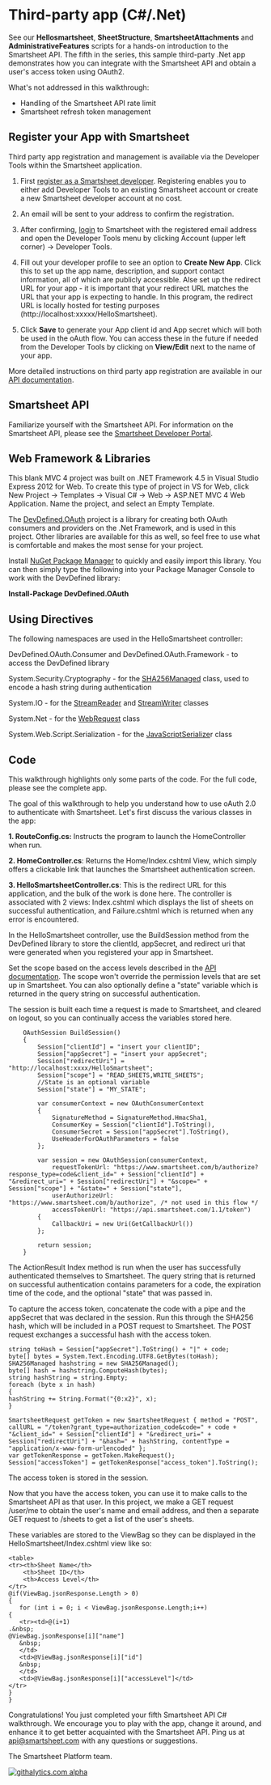  Third-party app (C#/.Net)
===
See our <b>Hellosmartsheet</b>, <b>SheetStructure</b>, <b>SmartsheetAttachments</b> and <b>AdministrativeFeatures</b> scripts for a hands-on introduction to the Smartsheet API.  The fifth in the series, this sample third-party .Net app demonstrates how you can integrate with the Smartsheet API and obtain a user's access token using OAuth2.


What's not addressed in this walkthrough:

* Handling of the Smartsheet API rate limit
* Smartsheet refresh token management

Register your App with Smartsheet
---
Third party app registration and management is available via the Developer Tools within the Smartsheet application. 



1. First [register as a Smartsheet developer](http://smartsheet.com/developers/register). Registering enables you to either add Developer Tools to an existing Smartsheet account or create a new Smartsheet developer account at no cost.


2. An email will be sent to your address to confirm the registration. 

3. After confirming, [login](http://app.smartsheet.com) to Smartsheet with the registered email address and open the Developer Tools menu by clicking Account (upper left corner) → Developer Tools.

4. Fill out your developer profile to see an option to **Create New App**. Click this to set up the app name, description, and support contact information, all of which are publicly accessible. Alse set up the redirect URL for your app - it is important that your redirect URL matches the URL that your app is expecting to handle. In this program, the redirect URL is locally hosted for testing purposes (http://localhost:xxxxx/HelloSmartsheet).

5. Click **Save** to generate your App client id and App secret which will both be used in the oAuth flow. You can access these in the future if needed from the Developer Tools by clicking on **View/Edit** next to the name of your app.

More detailed instructions on third party app registration are available in our [API documentation](http://www.smartsheet.com/developers/api-documentation#h.opcwlo3avvxk).

Smartsheet API
---
Familiarize yourself with the Smartsheet API. For information on the Smartsheet API, please see the [Smartsheet Developer Portal](http://smartsheet.com/developers).

Web Framework & Libraries
---
This blank MVC 4 project was built on .NET Framework 4.5 in Visual Studio Express 2012 for Web. To create this type of project in VS for Web, click  New Project → Templates → Visual C# → Web → ASP.NET MVC 4 Web Application. Name the project, and select an Empty Template.

The [DevDefined.OAuth](https://github.com/bittercoder/DevDefined.OAuth) project is a library for creating both OAuth consumers and providers on the .Net Framework, and is used in this project. Other libraries are available for this as well, so feel free to use what is comfortable and makes the most sense for your project.

Install [NuGet Package Manager](http://visualstudiogallery.msdn.microsoft.com/27077b70-9dad-4c64-adcf-c7cf6bc9970c) to quickly and easily import this library. You can then simply type the following into your Package Manager Console to work with the DevDefined library:

**Install-Package DevDefined.OAuth**

Using Directives
---

The following namespaces are used in the HelloSmartsheet controller:

DevDefined.OAuth.Consumer and 
DevDefined.OAuth.Framework - to access the DevDefined library

System.Security.Cryptography - for the [SHA256Managed](http://msdn.microsoft.com/en-us/library/system.security.cryptography.sha256managed.aspx) class, used to encode a hash string during authentication

System.IO - for the [StreamReader](http://msdn.microsoft.com/en-us/library/system.io.streamreader.aspx) and [StreamWriter](http://msdn.microsoft.com/en-us/library/system.io.streamwriter.aspx) classes

System.Net - for the [WebRequest](http://msdn.microsoft.com/en-us/library/system.net.webrequest.aspx) class

System.Web.Script.Serialization - for the [JavaScriptSerialize](http://msdn.microsoft.com/en-us/library/system.web.script.serialization.javascriptserializer.aspx)r class

Code
---
This walkthrough highlights only some parts of the code.  For the full code, please see the complete app.

The goal of this walkthrough to help you understand how to use oAuth 2.0 to authenticate with Smartsheet. Let's first discuss the various classes in the app:


**1. RouteConfig.cs:** Instructs the program to launch the HomeController when run.

**2. HomeController.cs**: Returns the Home/Index.cshtml View, which simply offers a clickable link that launches the Smartsheet authentication screen.

**3. HelloSmartsheetController.cs**: This is the redirect URL for this application, and the bulk of the work is done here. The controller is associated with 2 views: Index.cshtml which displays the list of sheets on successful authentication, and Failure.cshtml which is returned when any error is encountered.

In the HelloSmartsheet controller, use the BuildSession method from the DevDefined library to store the clientId, appSecret, and redirect uri that were generated when you registered your app in Smartsheet. 

Set the scope based on the access levels described in the [API documentation](http://www.smartsheet.com/developers/api-documentation#h.89hb3ivv7eum). The scope won't override the permission levels that are set up in Smartsheet. You can also optionally define a "state" variable which is returned in the query string on successful authentication.

The session is built each time a request is made to Smartsheet, and cleared on logout, so you can continually access the variables stored here.


        OAuthSession BuildSession()
        {
            Session["clientId"] = "insert your clientID";
            Session["appSecret"] = "insert your appSecret";
            Session["redirectUri"] = "http://localhost:xxxx/HelloSmartsheet";
            Session["scope"] = "READ_SHEETS,WRITE_SHEETS";
            //State is an optional variable
            Session["state"] = "MY_STATE";

            var consumerContext = new OAuthConsumerContext
            {
                SignatureMethod = SignatureMethod.HmacSha1,
                ConsumerKey = Session["clientId"].ToString(),
                ConsumerSecret = Session["appSecret"].ToString(),
                UseHeaderForOAuthParameters = false
            };

            var session = new OAuthSession(consumerContext,
                requestTokenUrl: "https://www.smartsheet.com/b/authorize?response_type=code&client_id=" + Session["clientId"] + "&redirect_uri=" + Session["redirectUri"] + "&scope=" + Session["scope"] + "&state=" + Session["state"],
                userAuthorizeUrl: "https://www.smartsheet.com/b/authorize", /* not used in this flow */
                accessTokenUrl: "https://api.smartsheet.com/1.1/token")
            {
                CallbackUri = new Uri(GetCallbackUrl())
            };

            return session;
        }



The ActionResult Index method is run when the user has successfully authenticated themselves to Smartsheet. The query string that is returned on successful authentication contains parameters for a code, the expiration time of the code, and the optional "state" that was passed in. 

To capture the access token, concatenate the code with a pipe and the appSecret that was declared in the session. Run this through the SHA256 hash, which will be included in a POST request to Smartsheet. The POST request exchanges a successful hash with the access token.

    string toHash = Session["appSecret"].ToString() + "|" + code;
    byte[] bytes = System.Text.Encoding.UTF8.GetBytes(toHash);
    SHA256Managed hashstring = new SHA256Managed();
    byte[] hash = hashstring.ComputeHash(bytes);
    string hashString = string.Empty;
    foreach (byte x in hash)
    {
    hashString += String.Format("{0:x2}", x);
    }
    
    SmartsheetRequest getToken = new SmartsheetRequest { method = "POST", callURL = "/token?grant_type=authorization_code&code=" + code + "&client_id=" + Session["clientId"] + "&redirect_uri=" + Session["redirectUri"] + "&hash=" + hashString, contentType = "application/x-www-form-urlencoded" };
    var getTokenResponse = getToken.MakeRequest();
    Session["accessToken"] = getTokenResponse["access_token"].ToString();

The access token is stored in the session.

Now that you have the access token, you can use it to make calls to the Smartsheet API as that user. In this project, we make a GET request /user/me to obtain the user's name and email address, and then a separate GET request to /sheets to get a list of the user's sheets.

These variables are stored to the ViewBag so they can be displayed in the HelloSmartsheet/Index.cshtml view like so:

    <table>
    <tr><th>Sheet Name</th>
        <th>Sheet ID</th>
        <th>Access Level</th>
    </tr>
    @if(ViewBag.jsonResponse.Length > 0)
    {
       for (int i = 0; i < ViewBag.jsonResponse.Length;i++)
    {
       <tr><td>@(i+1)
    .&nbsp;
    @ViewBag.jsonResponse[i]["name"]
       &nbsp;
       </td>
       <td>@ViewBag.jsonResponse[i]["id"]
       &nbsp;
       </td>
       <td>@ViewBag.jsonResponse[i]["accessLevel"]</td>
    </tr>
    }
    }

Congratulations! You just completed your fifth Smartsheet API C# walkthrough. We encourage you to play with the app, change it around, and enhance it to get better acquainted with the Smartsheet API. Ping us at api@smartsheet.com with any questions or suggestions.

The Smartsheet Platform team.

[![githalytics.com alpha](https://cruel-carlota.pagodabox.com/8682c8fc5c6618bcdad0698d2832b639 "githalytics.com")](http://githalytics.com/smartsheet-platform/samples)

